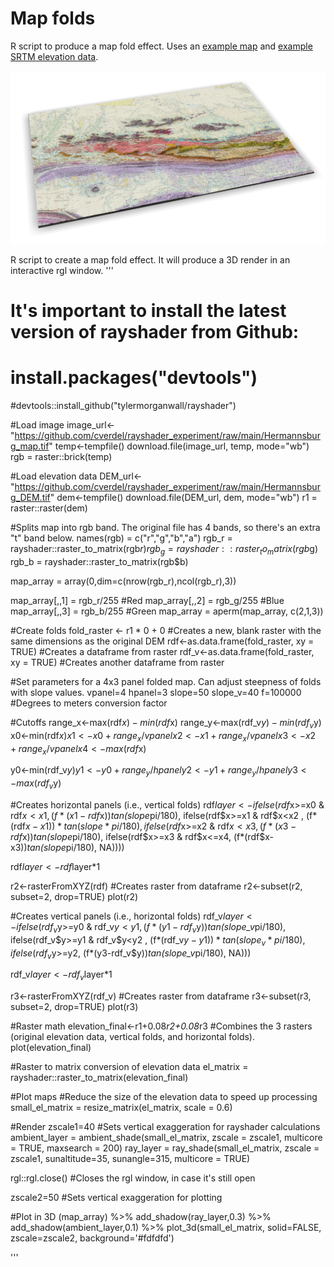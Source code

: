 # Map folds
R script to produce a map fold effect. Uses an [example map](https://geoscience.nt.gov.au/gemis/ntgsjspui/handle/1/81667) and [example SRTM elevation data](https://dwtkns.com/srtm30m/).

![alt text][hermannsburg_plot]

[hermannsburg_plot]: https://github.com/cverdel/rayshader_experiment/blob/main/image3.png?raw=true

R script to create a map fold effect. It will produce a 3D render in an interactive rgl window.
'''
# It's important to install the latest version of rayshader from Github:
# install.packages("devtools")
#devtools::install_github("tylermorganwall/rayshader")


#Load image
image_url<-"https://github.com/cverdel/rayshader_experiment/raw/main/Hermannsburg_map.tif"
temp<-tempfile()
download.file(image_url, temp, mode="wb")
rgb = raster::brick(temp)

#Load elevation data
DEM_url<-"https://github.com/cverdel/rayshader_experiment/raw/main/Hermannsburg_DEM.tif"
dem<-tempfile()
download.file(DEM_url, dem, mode="wb")
r1 = raster::raster(dem)

#Splits map into rgb band. The original file has 4 bands, so there's an extra "t" band below.
names(rgb) = c("r","g","b","a")
rgb_r = rayshader::raster_to_matrix(rgb$r)
rgb_g = rayshader::raster_to_matrix(rgb$g)
rgb_b = rayshader::raster_to_matrix(rgb$b)


map_array = array(0,dim=c(nrow(rgb_r),ncol(rgb_r),3))

map_array[,,1] = rgb_r/255 #Red 
map_array[,,2] = rgb_g/255 #Blue 
map_array[,,3] = rgb_b/255 #Green 
map_array = aperm(map_array, c(2,1,3))

#Create folds
fold_raster <- r1 * 0 + 0 #Creates a new, blank raster with the same dimensions as the original DEM
rdf<-as.data.frame(fold_raster, xy = TRUE) #Creates a dataframe from raster
rdf_v<-as.data.frame(fold_raster, xy = TRUE) #Creates another dataframe from raster

#Set parameters for a 4x3 panel folded map. Can adjust steepness of folds with slope values.
vpanel=4
hpanel=3
slope=50
slope_v=40
f=100000 #Degrees to meters conversion factor

#Cutoffs
range_x<-max(rdf$x)-min(rdf$x)
range_y<-max(rdf_v$y)-min(rdf_v$y)
x0<-min(rdf$x)
x1<-x0+range_x/vpanel
x2<-x1+range_x/vpanel
x3<-x2+range_x/vpanel
x4<-max(rdf$x)

y0<-min(rdf_v$y)
y1<-y0+range_y/hpanel
y2<-y1+range_y/hpanel
y3<-max(rdf_v$y)

#Creates horizontal panels (i.e., vertical folds)
rdf$layer<-ifelse(rdf$x>=x0 & rdf$x<x1 , (f*(x1-rdf$x))*tan(slope*pi/180), 
                  ifelse(rdf$x>=x1 & rdf$x<x2 , (f*(rdf$x-x1))*tan(slope*pi/180),
                         ifelse(rdf$x>=x2 & rdf$x<x3 , (f*(x3-rdf$x))*tan(slope*pi/180), 
                                ifelse(rdf$x>=x3 & rdf$x<=x4, (f*(rdf$x-x3))*tan(slope*pi/180), NA))))

rdf$layer<-rdf$layer*1

r2<-rasterFromXYZ(rdf) #Creates raster from dataframe
r2<-subset(r2, subset=2, drop=TRUE)
plot(r2)

#Creates vertical panels (i.e., horizontal folds)
rdf_v$layer<-ifelse(rdf_v$y>=y0 & rdf_v$y<y1 , (f*(y1-rdf_v$y))*tan(slope_v*pi/180), 
                    ifelse(rdf_v$y>=y1 & rdf_v$y<y2 , (f*(rdf_v$y-y1))*tan(slope_v*pi/180),
                           ifelse(rdf_v$y>=y2, (f*(y3-rdf_v$y))*tan(slope_v*pi/180), NA)))

rdf_v$layer<-rdf_v$layer*1

r3<-rasterFromXYZ(rdf_v) #Creates raster from dataframe
r3<-subset(r3, subset=2, drop=TRUE)
plot(r3)

#Raster math
elevation_final<-r1+0.08*r2+0.08*r3 #Combines the 3 rasters (original elevation data, vertical folds, and horizontal folds).
plot(elevation_final)

#Raster to matrix conversion of elevation data
el_matrix = rayshader::raster_to_matrix(elevation_final)

#Plot maps
#Reduce the size of the elevation data to speed up processing
small_el_matrix = resize_matrix(el_matrix, scale = 0.6)

#Render
zscale1=40 #Sets vertical exaggeration for rayshader calculations
ambient_layer = ambient_shade(small_el_matrix, zscale = zscale1, multicore = TRUE, maxsearch = 200)
ray_layer = ray_shade(small_el_matrix, zscale = zscale1, sunaltitude=35, sunangle=315, multicore = TRUE)

rgl::rgl.close() #Closes the rgl window, in case it's still open

zscale2=50 #Sets vertical exaggeration for plotting

#Plot in 3D
 (map_array) %>%
  add_shadow(ray_layer,0.3) %>%
  add_shadow(ambient_layer,0.1) %>%
  plot_3d(small_el_matrix, solid=FALSE, zscale=zscale2, background='#fdfdfd')
  
  '''
